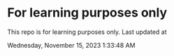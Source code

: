 # For learning purposes only
This repo is for learning purposes only.
Last updated at

Wednesday, November 15, 2023 1:33:48 AM

